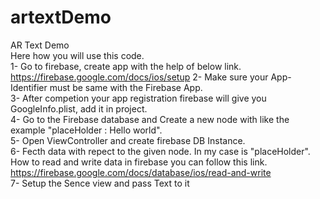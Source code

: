 # artextDemo
AR Text Demo<br />
Here how you will use this code.<br />
1- Go to firebase, create app with the help of below link.<br />
https://firebase.google.com/docs/ios/setup
2- Make sure your App-Identifier must be same with the Firebase App.<br />
3- After competion your app registration firebase will give you GoogleInfo.plist, add it in project.<br />
4- Go to the Firebase database and Create a new node with like the example "placeHolder : Hello world".<br />
5- Open ViewController and create firebase DB Instance.<br />
6- Fecth data with repect to the given node. In my case is "placeHolder". How to read and write data in firebase you can follow this link.
https://firebase.google.com/docs/database/ios/read-and-write<br />
7- Setup the Sence view and pass Text to it<br />

